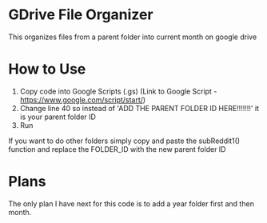 # GDrive File Organizer
This organizes files from a parent folder into current month on google drive

# How to Use
1. Copy code into Google Scripts (.gs) (Link to Google Script - https://www.google.com/script/start/)
2. Change line 40 so instead of 'ADD THE PARENT FOLDER ID HERE!!!!!!!' it is your parent folder ID
3. Run

If you want to do other folders simply copy and paste the subReddit1() function and replace the FOLDER_ID with the new parent folder ID 

# Plans
The only plan I have next for this code is to add a year folder first and then month.
